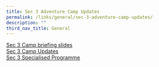 ```yaml
---
title: Sec 3 Adventure Camp Updates
permalink: /links/general/sec-3-adventure-camp-updates/
description: ""
third_nav_title: General
---
```

[Sec 3 Camp briefing slides](/files/Sec3_Camp_Briefing_09%20Jan%20(updated%2010%20Jan).pdf) <br>
[Sec 3 Camp Updates](/files/Sec3_Camp_Updates.pdf) <br>
[Sec 3 Specialised Programme](/files/Sec3_Specialised_Programme.pdf)